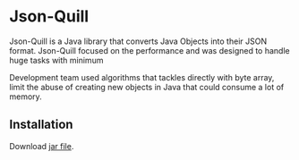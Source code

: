 # Json-Quill

Json-Quill is a Java library that converts Java Objects into their JSON format. Json-Quill focused on the performance and was designed to handle huge tasks with minimum 

Development team used algorithms that tackles directly with byte array, limit the abuse of creating new objects in Java that could consume a lot of memory.

## Installation

Download [jar file](https://drive.google.com/file/d/1IuAe7CN0vhMkmupe3eXvKBpD47uXZWiN/view?usp=drive_link).
